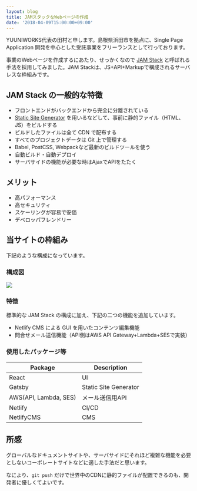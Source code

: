 ```yaml
---
layout: blog
title: JAMスタックなWebページの作成
date: '2018-04-09T15:00:00+09:00'
---
```


YUUNIWORKS代表の田村と申します。島根県浜田市を拠点に、Single Page Application 開発を中心とした受託事業をフリーランスとして行っております。 

事業のWebページを作成するにあたり、せっかくなので [JAM Stack](https://jamstack.org/) と呼ばれる手法を採用してみました。JAM Stackは、JS+API+Markupで構成されるサーバレスな枠組みです。

## JAM Stack の一般的な特徴
* フロントエンドがバックエンドから完全に分離されている
* [Static Site Generator](https://www.staticgen.com/) を用いるなどして、事前に静的ファイル（HTML、JS）をビルドする
* ビルドしたファイルは全て CDN で配布する
* すべてのプロジェクトデータは Git 上で管理する
* Babel, PostCSS, Webpackなど最新のビルドツールを使う
* 自動ビルド・自動デプロイ
* サーバサイドの機能が必要な時はAjaxでAPIをたたく

## メリット
* 高パフォーマンス
* 高セキュリティ
* スケーリングが容易で安価
* デベロッパフレンドリー

## 当サイトの枠組み
下記のような構成になっています。
### 構成図
<img src="/images/uploads/illust.svg" style="max-width: 500px" />

### 特徴
標準的な JAM Stack の構成に加え、下記の二つの機能を追加しています。

* Netlify CMS による GUI を用いたコンテンツ編集機能
* 問合せメール送信機能（API側はAWS API Gateway+Lambda+SESで実装）

### 使用したパッケージ等
|Package|Description|
|-|-|
|React|UI|
|Gatsby|Static Site Generator|
|AWS(API, Lambda, SES)|メール送信用API|
|Netlify|CI/CD|
|NetlifyCMS|CMS|


## 所感
グローバルなドキュメントサイトや、サーバサイドにそれほど複雑な機能を必要としないコーポレートサイトなどに適した手法だと思います。

なにより、`git push` だけで世界中のCDNに静的ファイルが配置できるのも、開発者に優しくてよいです。
